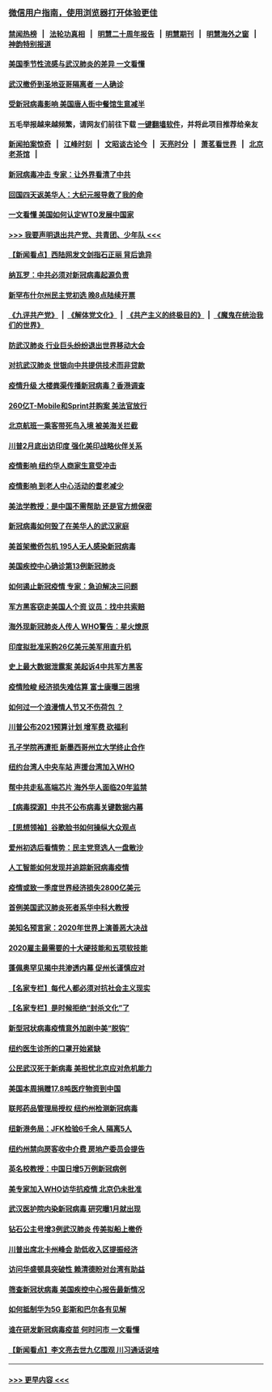 ### [微信用户指南，使用浏览器打开体验更佳](https://github.com/gfw-breaker/banned-news1/blob/master/indexes/wechat-guide.md?t=0)
#### [禁闻热榜](热点新闻.md?t=0)  &nbsp;&nbsp;|&nbsp;&nbsp; [法轮功真相](https://github.com/gfw-breaker/truth/blob/master/README.md?t=0) &nbsp;&nbsp;|&nbsp;&nbsp; [明慧二十周年报告](https://github.com/gfw-breaker/mh-reports/blob/master/README.md?t=0) &nbsp;&nbsp;|&nbsp;&nbsp;[明慧期刊](https://github.com/gfw-breaker/mh-qikan) &nbsp;&nbsp;|&nbsp;&nbsp; [明慧海外之窗](https://github.com/gfw-breaker/mh-news/blob/master/README.md?t=0) &nbsp;&nbsp;|&nbsp;&nbsp; [神韵特别报道](https://github.com/gfw-breaker/mh-news/blob/master/shenyun.md?t=0)
#### [美国季节性流感与武汉肺炎的差异 一文看懂](../pages/nsc412/n11862428.md?t=02121233) 
#### [武汉撤侨到圣地亚哥隔离者 一人确诊](../pages/nsc412/n11862460.md?t=02121233) 
#### [受新冠病毒影响 美国唐人街中餐馆生意减半](../pages/nsc412/n11861940.md?t=02121233) 
#### 五毛举报越来越频繁，请网友们前往下载 [一键翻墙软件](https://github.com/gfw-breaker/ssr-accounts)，并将此项目推荐给亲友
#### [新闻拍案惊奇](https://github.com/gfw-breaker/banned-news1/blob/master/pages/link4.md) &nbsp;&nbsp;|&nbsp;&nbsp; [江峰时刻](https://github.com/gfw-breaker/banned-news1/blob/master/pages/link4.md) &nbsp;&nbsp;|&nbsp;&nbsp; [文昭谈古论今](https://github.com/gfw-breaker/banned-news1/blob/master/pages/link4.md) &nbsp;&nbsp;|&nbsp;&nbsp; [天亮时分](https://github.com/gfw-breaker/banned-news1/blob/master/pages/link4.md) &nbsp;&nbsp;|&nbsp;&nbsp; [萧茗看世界](https://github.com/gfw-breaker/banned-news1/blob/master/pages/link4.md) &nbsp;&nbsp;|&nbsp;&nbsp; [北京老茶馆](https://github.com/gfw-breaker/banned-news1/blob/master/pages/link4.md) &nbsp;&nbsp;|&nbsp;&nbsp; 
#### [新冠病毒冲击 专家：让外界看清了中共](../pages/nsc412/n11862280.md?t=02121233) 
#### [回国四天返美华人：大纪元报导救了我的命](../pages/nsc412/n11862181.md?t=02121233) 
#### [一文看懂 美国如何认定WTO发展中国家](../pages/nsc412/n11862051.md?t=02121233) 
#### [>>> 我要声明退出共产党、共青团、少年队 <<<](https://github.com/begood0513/goodnews/blob/master/quit/letter.md) 
#### [【新闻看点】西陆网发文剑指石正丽 背后诡异](../pages/nsc412/n11861792.md?t=02121233) 
#### [纳瓦罗：中共必须对新冠病毒起源负责](../pages/nsc412/n11861810.md?t=02121233) 
#### [新罕布什尔州民主党初选 晚8点陆续开票](../pages/nsc412/n11861872.md?t=02121233) 
#### [《九评共产党》](https://github.com/begood0513/9ping.md/blob/master/README.md) &nbsp;|&nbsp; [《解体党文化》](../../../../jtdwh.md/blob/master/README.md)  &nbsp;|&nbsp; [《共产主义的终极目的》](../../../../gczydzjmd.md/blob/master/README.md) &nbsp;|&nbsp; [《魔鬼在统治我们的世界》](../../../../mgztzwmdsj.md/blob/master/README.md) 
#### [防武汉肺炎 行业巨头纷纷退出世界移动大会](../pages/nsc412/n11861795.md?t=02121233) 
#### [对抗武汉肺炎 世银向中共提供技术而非贷款](../pages/nsc412/n11861652.md?t=02121233) 
#### [疫情升级 大楼粪渠传播新冠病毒？香港调查](../pages/nsc412/n11861556.md?t=02121233) 
#### [260亿T-Mobile和Sprint并购案 美法官放行](../pages/nsc412/n11861511.md?t=02121233) 
#### [北京航班一乘客带死鸟入境 被美海关拦截](../pages/nsc412/n11861317.md?t=02121233) 
#### [川普2月底出访印度 强化美印战略伙伴关系](../pages/nsc412/n11860557.md?t=02121233) 
#### [疫情影响  纽约华人商家生意受冲击](../pages/nsc412/n11860284.md?t=02121233) 
#### [疫情影响  到老人中心活动的耆老减少](../pages/nsc412/n11860199.md?t=02121233) 
#### [美法学教授：是中国不需帮助 还是官方想保密](../pages/nsc412/n11859492.md?t=02121233) 
#### [新冠病毒如何毁了在美华人的武汉家庭](../pages/nsc412/n11859524.md?t=02121233) 
#### [美首架撤侨包机 195人无人感染新冠病毒](../pages/nsc412/n11859908.md?t=02121233) 
#### [美国疾控中心确诊第13例新冠肺炎](../pages/nsc412/n11859966.md?t=02121233) 
#### [如何遏止新冠疫情 专家：急迫解决三问题](../pages/nsc412/n11859685.md?t=02121233) 
#### [军方黑客窃走美国人个资 议员：找中共索赔](../pages/nsc412/n11859371.md?t=02121233) 
#### [海外现新冠肺炎人传人 WHO警告：星火燎原](../pages/nsc412/n11859252.md?t=02121233) 
#### [印度拟批准采购26亿美元美军用直升机](../pages/nsc412/n11859143.md?t=02121233) 
#### [史上最大数据泄露案 美起诉4中共军方黑客](../pages/nsc412/n11859115.md?t=02121233) 
#### [疫情险峻 经济损失难估算 富士康曝三困境](../pages/nsc412/n11859120.md?t=02121233) 
#### [如何过一个浪漫情人节又不伤荷包 ？](../pages/nsc412/n11858969.md?t=02121233) 
#### [川普公布2021预算计划 增军费 砍福利](../pages/nsc412/n11859012.md?t=02121233) 
#### [孔子学院再遭拒 新墨西哥州立大学终止合作](../pages/nsc412/n11858661.md?t=02121233) 
#### [纽约台湾人中央车站  声援台湾加入WHO](../pages/nsc412/n11857757.md?t=02121233) 
#### [帮中共走私高端芯片 海外华人面临20年监禁](../pages/nsc412/n11855016.md?t=02121233) 
#### [【病毒探源】中共不公布病毒关键数据内幕](../pages/nsc412/n11856584.md?t=02121233) 
#### [【思想领袖】谷歌脸书如何操纵大众观点](../pages/nsc412/n11680874.md?t=02121233) 
#### [爱州初选后看情势：民主党竞选人一盘散沙](../pages/nsc412/n11856557.md?t=02121233) 
#### [人工智能如何发现并追踪新冠病毒疫情](../pages/nsc412/n11856398.md?t=02121233) 
#### [疫情或致一季度世界经济损失2800亿美元](../pages/nsc412/n11855639.md?t=02121233) 
#### [首例美国武汉肺炎死者系华中科大教授](../pages/nsc412/n11855500.md?t=02121233) 
#### [美知名预言家：2020年世界上演善恶大决战](../pages/nsc412/n11855418.md?t=02121233) 
#### [2020雇主最需要的十大硬技能和五项软技能](../pages/nsc412/n11850953.md?t=02121233) 
#### [蓬佩奥罕见揭中共渗透内幕 促州长谨慎应对](../pages/nsc412/n11854685.md?t=02121233) 
#### [【名家专栏】每代人都必须对抗社会主义现实](../pages/nsc412/n11831412.md?t=02121233) 
#### [【名家专栏】是时候拒绝“封杀文化”了](../pages/nsc412/n11814093.md?t=02121233) 
#### [新型冠状病毒疫情意外加剧中美“脱钩”](../pages/nsc412/n11854475.md?t=02121233) 
#### [纽约医生诊所的口罩开始紧缺](../pages/nsc412/n11853364.md?t=02121233) 
#### [公民武汉死于新病毒 美担忧北京应对危机能力](../pages/nsc412/n11854331.md?t=02121233) 
#### [美国本周捐赠17.8吨医疗物资到中国](../pages/nsc412/n11854269.md?t=02121233) 
#### [联邦药品管理局授权  纽约州检测新冠病毒](../pages/nsc412/n11853371.md?t=02121233) 
#### [纽新港务局：JFK检验6千余人  隔离5人](../pages/nsc412/n11853366.md?t=02121233) 
#### [纽约州禁向房客收中介费  房地产委员会提告](../pages/nsc412/n11853360.md?t=02121233) 
#### [英名校教授：中国日增5万例新冠病例](../pages/nsc412/n11854174.md?t=02121233) 
#### [美专家加入WHO访华抗疫情 北京仍未批准](../pages/nsc412/n11854043.md?t=02121233) 
#### [武汉医护院内染新冠病毒 研究曝1月就出现](../pages/nsc412/n11852928.md?t=02121233) 
#### [钻石公主号增3例武汉肺炎 传美拟船上撤侨](../pages/nsc412/n11853240.md?t=02121233) 
#### [川普出席北卡州峰会 助低收入区提振经济](../pages/nsc412/n11853232.md?t=02121233) 
#### [访问华盛顿具突破性 赖清德盼对台湾有助益](../pages/nsc412/n11853129.md?t=02121233) 
#### [筛查新冠状病毒 美国疾控中心报告最新情况](../pages/nsc412/n11853070.md?t=02121233) 
#### [如何抵制华为5G 彭斯和巴尔各有见解](../pages/nsc412/n11852535.md?t=02121233) 
#### [谁在研发新冠病毒疫苗 何时问市 一文看懂](../pages/nsc412/n11852840.md?t=02121233) 
#### [【新闻看点】李文亮去世九亿围观 川习通话说啥](../pages/nsc412/n11852360.md?t=02121233) 

----
#### [ >>> 更早内容 <<< ](../indexes/nsc412-earlier.md)
